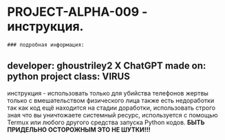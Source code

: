 # PROJECT-ALPHA-009 - инструкция.
    ### подробная информация:
**developer: ghoustriley2 X ChatGPT** **made on: python**
**project class: VIRUS**
---
инструкция - использовать только для убийства телефонов жертвы только с вмешательством физического лица также есть недоработки так как код ещё находится на стадии доработки, использовать строго зная что вы уничтожаете системный ресурс, используется с помощью Termux или любого другого средства запуска Python кодов.
**БЫТЬ ПРИДЕЛЬНО ОСТОРОЖНЫМ ЭТО НЕ ШУТКИ!!!**
